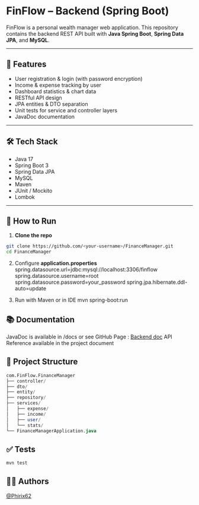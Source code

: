 # FinFlow – Backend (Spring Boot)

FinFlow is a personal wealth manager web application. This repository contains the backend REST API built with **Java Spring Boot**, **Spring Data JPA**, and **MySQL**.

---

## 🚀 Features

- User registration & login (with password encryption)
- Income & expense tracking by user
- Dashboard statistics & chart data
- RESTful API design
- JPA entities & DTO separation
- Unit tests for service and controller layers
- JavaDoc documentation

---

## 🛠️ Tech Stack

- Java 17
- Spring Boot 3
- Spring Data JPA
- MySQL
- Maven
- JUnit / Mockito
- Lombok

---

## 🔧 How to Run

1. **Clone the repo**
```bash
git clone https://github.com/<your-username>/FinanceManager.git
cd FinanceManager
```

2. Configure **application.properties**
spring.datasource.url=jdbc:mysql://localhost:3306/finflow
spring.datasource.username=root
spring.datasource.password=your_password
spring.jpa.hibernate.ddl-auto=update

3. Run with Maven or in IDE
mvn spring-boot:run

## 📚 Documentation
JavaDoc is available in /docs or see GitHub Page : [Backend doc](https://phirix62.github.io/FinanceManager/)
API Reference available in the project document

## 📂 Project Structure
```sql
com.FinFlow.FinanceManager
├── controller/
├── dto/
├── entity/
├── repository/
├── services/
│   ├── expense/
│   ├── income/
│   ├── user/
│   └── stats/
└── FinanceManagerApplication.java
```

## ✅ Tests
```bash
mvn test
```

## 🧑‍💻 Authors
[@Phirix62](https://github.com/Phirix62)

